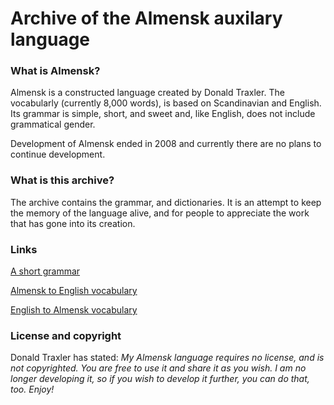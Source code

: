 # Archive of the Almensk auxilary language 

### What is Almensk? 

Almensk is a constructed language created by Donald Traxler. The vocabularly (currently 8,000 words), is based on Scandinavian and English. Its grammar is simple, short, and sweet and, like English, does not include grammatical gender.

Development of Almensk ended in 2008 and currently there are no plans to continue development. 

### What is this archive? 

The archive contains the grammar, and dictionaries. It is an attempt to keep the memory of the language alive, and for people to appreciate the work that has gone into its creation. 

### Links

[A short grammar]('/SHORT-ALMENSK-GRAMMAR.txt')

[Almensk to English vocabulary](Alm-Eng.txt)

[English to Almensk vocabulary](eng-Alm.txt)

### License and copyright

Donald Traxler has stated: *My Almensk language requires no license, and is not copyrighted. You are free to use it and share it as you wish. I am no longer developing it, so if you wish to develop it further, you can do that, too. Enjoy!*